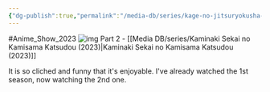 ```yaml
---
{"dg-publish":true,"permalink":"/media-db/series/kage-no-jitsuryokusha-ni-naritakute-2022/","title":"Kage no Jitsuryokusha ni Naritakute!","tags":["mediaDB/tv/series"]}
---
```


#Anime_Show_2023 
![img](https://cdn.myanimelist.net/images/anime/1874/121869.jpg)
Part 2 - [[Media DB/series/Kaminaki Sekai no Kamisama Katsudou (2023)\|Kaminaki Sekai no Kamisama Katsudou (2023)]]

It is so cliched and funny that it's enjoyable.
I've already watched the 1st season, now watching the 2nd one.